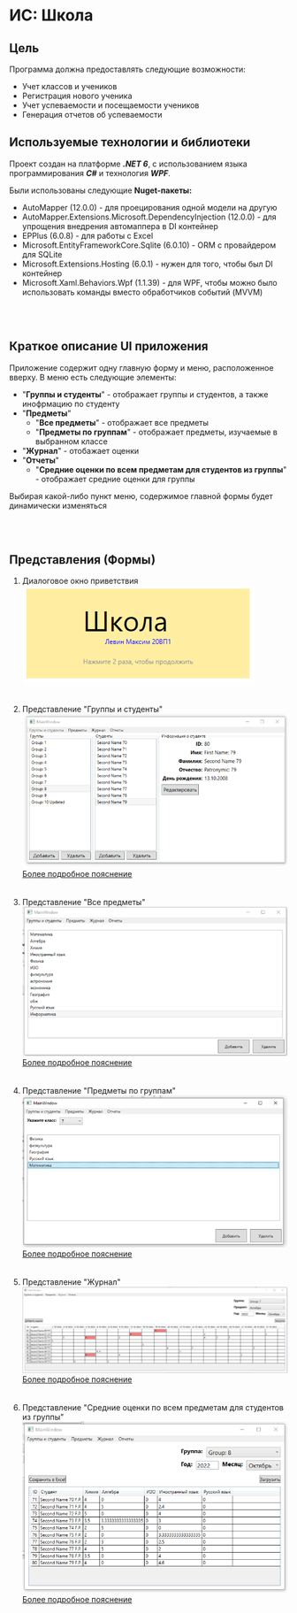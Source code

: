 # ИС: Школа  

## Цель
Программа должна предоставлять следующие возможности:
- Учет классов и учеников
- Регистрация нового ученика
- Учет успеваемости и посещаемости учеников
- Генерация отчетов об успеваемости

## Используемые технологии и библиотеки
Проект создан на платформе ***.NET 6***, с использованием языка программирования ***C#*** и технология ***WPF***.  

Были использованы следующие **Nuget-пакеты:**  
- AutoMapper (12.0.0) - для проецирования одной модели на другую
- AutoMapper.Extensions.Microsoft.DependencyInjection (12.0.0) - для упрощения внедрения автомаппера в DI контейнер
- EPPlus (6.0.8) - для работы с Excel
- Microsoft.EntityFrameworkCore.Sqlite (6.0.10) - ORM с провайдером для SQLite 
- Microsoft.Extensions.Hosting (6.0.1) - нужен для того, чтобы был DI контейнер
- Microsoft.Xaml.Behaviors.Wpf (1.1.39) - для WPF, чтобы можно было использовать команды вместо обработчиков событий (MVVM)  

</br></br>

## Краткое описание UI приложения  
Приложение содержит одну главную форму и меню, расположенное вверху. В меню есть следующие элементы:
- "**Группы и студенты**" - отображает группы и студентов, а также инофрмацию по студенту
- "**Предметы**"
    - "**Все предметы**" - отображает все предметы
    - "**Предметы по группам**" - отображает предметы, изучаемые в выбранном классе
- "**Журнал**" - отобажает оценки
- "**Отчеты**"
    - "**Средние оценки по всем предметам для студентов из группы**" - отображает средние оценки для группы  

Выбирая какой-либо пункт меню, содержимое главной формы будет динамически изменяться

</br></br>

## Представления (Формы)  

1. Диалоговое окно приветствия  
![](./Docs/images/1-1.png)  
</br></br>  
2. Представление "Группы и студенты"  
![](./Docs/images/2-2.png)  
[Более подробное пояснение](./Docs/descriptions/Groups_and_students.md)  
</br></br>  
3. Представление "Все предметы"  
![](./Docs/images/11-2.png)  
[Более подробное пояснение](./Docs/descriptions/All_subjects.md)  
</br></br>  
4. Представление "Предметы по группам"  
![](./Docs/images/14-2.png)  
[Более подробное пояснение](./Docs/descriptions/Subjects_for_group.md)  
</br></br>  
5. Представление "Журнал"  
![](./Docs/images/19-4.png)  
[Более подробное пояснение](./Docs/descriptions/Journal.md)  
</br></br>  
6. Представление "Средние оценки по всем предметам для студентов из группы"  
![](./Docs/images/23-2.png)  
[Более подробное пояснение](./Docs/descriptions/Avg_marks.md)  
</br></br>  

